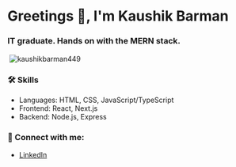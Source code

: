 <h1 align="left">Greetings 👋, I'm Kaushik Barman</h1>
<h3 align="left">IT graduate. Hands on with the MERN stack.</h3>
<p>&nbsp;<img align="center" src="https://github-readme-stats.vercel.app/api?username=kaushikbarman449&show_icons=true&locale=en" alt="kaushikbarman449" /></p>

<div>
<h3 align="left">🛠️ Skills</h3>
  <p>
    <ul>
  <li>Languages: HTML, CSS, JavaScript/TypeScript</li>
  <li>Frontend: React, Next.js</li>
  <li>Backend: Node.js, Express</li>
</ul>
  </p>
</div>

<div>
<h3 align="left">🔗 Connect with me:</h3>
<ul>
  <li><a href="https://www.linkedin.com/in/kaushik-barman-3a884223b/" target="_blank">LinkedIn</a></li>
</ul>
</p>
</div>
